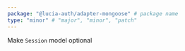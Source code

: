 ```yaml
---
package: "@lucia-auth/adapter-mongoose" # package name
type: "minor" # "major", "minor", "patch"
---
```


Make `Session` model optional